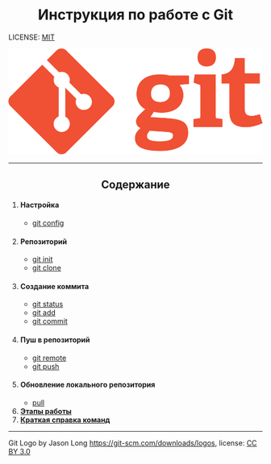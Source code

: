  <h1 align="center">Инструкция по работе с Git</h1>

LICENSE: [MIT](./license.md)

![git-logo](Git-Logo-1788C.png)

---
<h2 align="center">Содержание</h2>

1. #### Настройка
   + [git config](config.md)
2. #### Репозиторий
   + [git init](init.md)
   + [git clone](clone.md)
3. #### Создание коммита
   + [git status](status.md)
   + [git add](add.md)
   + [git commit](commit.md)
4. #### Пуш в репозиторий
   + [git remote](remote.md)
   + [git push](push.md)
5. #### Обновление локального репозитория
   + [pull](pull.md)
6. **[Этапы работы](stages_Of_Work.md)**
7. **[Краткая справка команд](commands.md)**

---

Git Logo by Jason Long https://git-scm.com/downloads/logos,
license: [CC BY 3.0](https://creativecommons.org/licenses/by/3.0/)

